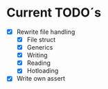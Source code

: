 # Current TODO´s

- [x] Rewrite file handling
  - [x] File struct
  - [x] Generics
  - [x] Writing
  - [x] Reading
  - [x] Hotloading
- [x] Write own assert

